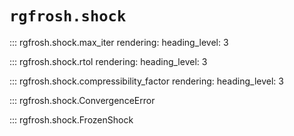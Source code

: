 # `rgfrosh.shock`

::: rgfrosh.shock.max_iter
    rendering:
      heading_level: 3

::: rgfrosh.shock.rtol
    rendering:
      heading_level: 3

::: rgfrosh.shock.compressibility_factor
    rendering:
      heading_level: 3

::: rgfrosh.shock.ConvergenceError
    
::: rgfrosh.shock.FrozenShock
